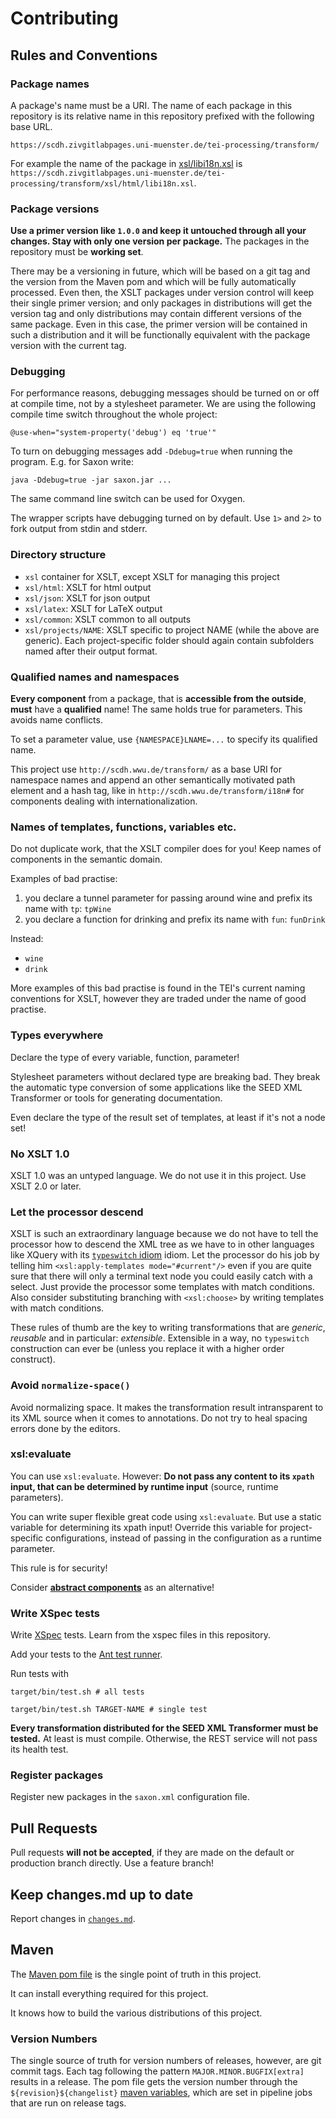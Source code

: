 # Contributing

## Rules and Conventions

### Package names

A package's name must be a URI. The name of each package in this
repository is its relative name in this repository prefixed with the
following base URL.

```
https://scdh.zivgitlabpages.uni-muenster.de/tei-processing/transform/
```

For example the name of the package in
[xsl/libi18n.xsl](xsl/html/libi18n.xsl) is
`https://scdh.zivgitlabpages.uni-muenster.de/tei-processing/transform/xsl/html/libi18n.xsl`.

### Package versions

**Use a primer version like `1.0.0` and keep it untouched through all
your changes. Stay with only one version per package.** The packages
in the repository must be **working set**.

There may be a versioning in future, which will be based on a git tag
and the version from the Maven pom and which will be fully
automatically processed. Even then, the XSLT packages under version
control will keep their single primer version; and only packages in
distributions will get the version tag and only distributions may
contain different versions of the same package. Even in this case, the
primer version will be contained in such a distribution and it will be
functionally equivalent with the package version with the current tag.


### Debugging

For performance reasons, debugging messages should be turned on or off
at compile time, not by a stylesheet parameter. We are using the
following compile time switch throughout the whole project:

```
@use-when="system-property('debug') eq 'true'"
```

To turn on debugging messages add `-Ddebug=true` when running the
program. E.g. for Saxon write:

```{shell}
java -Ddebug=true -jar saxon.jar ...
```
The same command line switch can be used for Oxygen.

The wrapper scripts have debugging turned on by default. Use `1>` and
`2>` to fork output from stdin and stderr.

### Directory structure

- `xsl` container for XSLT, except XSLT for managing this project
- `xsl/html`: XSLT for html output
- `xsl/json`: XSLT for json output
- `xsl/latex`: XSLT for LaTeX output
- `xsl/common`: XSLT common to all outputs
- `xsl/projects/NAME`: XSLT specific to project NAME (while the above
  are generic). Each project-specific folder should again contain
  subfolders named after their output format.

### Qualified names and namespaces

**Every component** from a package, that is **accessible from the outside**,
**must** have a **qualified** name! The same holds true for
parameters. This avoids name conflicts.

To set a parameter value, use `{NAMESPACE}LNAME=...` to specify its
qualified name.

This project use `http://scdh.wwu.de/transform/` as a base URI for
namespace names and append an other semantically motivated path
element and a hash tag, like in `http://scdh.wwu.de/transform/i18n#`
for components dealing with internationalization.

### Names of templates, functions, variables etc.

Do not duplicate work, that the XSLT compiler does for you! Keep names
of components in the semantic domain.

Examples of bad practise:

1. you declare a tunnel parameter for passing around wine and prefix its name with `tp`: `tpWine`
2. you declare a function for drinking and prefix its name with `fun`: `funDrink`


Instead:

- `wine`
- `drink`

More examples of this bad practise is found in the TEI's current
naming conventions for XSLT, however they are traded under the name of
good practise.

### Types everywhere

Declare the type of every variable, function, parameter!

Stylesheet parameters without declared type are breaking bad. They
break the automatic type conversion of some applications like the SEED
XML Transformer or tools for generating documentation.

Even declare the type of the result set of templates, at least if it's
not a node set!

### No XSLT 1.0

XSLT 1.0 was an untyped language. We do not use it in this
project. Use XSLT 2.0 or later.

### Let the processor descend

XSLT is such an extraordinary language because we do not have to tell
the processor how to descend the XML tree as we have to in other
languages like XQuery with its [`typeswitch`
idiom](https://en.wikibooks.org/wiki/XQuery/Typeswitch_Transformations)
idiom. Let the processor do his job by telling him
`<xsl:apply-templates mode="#current"/>` even if you are quite sure
that there will only a terminal text node you could easily catch with
a select. Just provide the processor some templates with match
conditions.  Also consider substituting branching with `<xsl:choose>`
by writing templates with match conditions.

These rules of thumb are the key to writing transformations that are
*generic*, *reusable* and in particular: *extensible*. Extensible in a
way, no `typeswitch` construction can ever be (unless you replace it
with a higher order construct).

### Avoid `normalize-space()`

Avoid normalizing space. It makes the transformation result
intransparent to its XML source when it comes to annotations. Do not
try to heal spacing errors done by the editors.

### xsl:evaluate

You can use `xsl:evaluate`. However: **Do not pass any content to its
`xpath` input, that can be determined by runtime input** (source,
runtime parameters).

You can write super flexible great code using `xsl:evaluate`. But use
a static variable for determining its xpath input! Override this
variable for project-specific configurations, instead of passing in the
configuration as a runtime parameter.

This rule is for security!

Consider [**abstract
components**](https://www.w3.org/TR/xslt-30/#dt-visibility) as an
alternative!

### Write XSpec tests

Write [XSpec](https://github.com/xspec/xspec/wiki) tests. Learn from
the xspec files in this repository.

Add your tests to the [Ant test runner](build.xml).

Run tests with

```
target/bin/test.sh # all tests
```

```
target/bin/test.sh TARGET-NAME # single test
```

**Every transformation distributed for the SEED XML Transformer must
be tested.** At least is must compile. Otherwise, the REST service
will not pass its health test.


### Register packages

Register new packages in the `saxon.xml` configuration file.



## Pull Requests

Pull requests **will not be accepted**, if they are made on the
default or production branch directly. Use a feature branch!

## Keep changes.md up to date

Report changes in [`changes.md`](changes.md).

## Maven

The [Maven pom file](pom.xml) is the single point of truth in this
project.

It can install everything required for this project.

It knows how to build the various distributions of this project.

### Version Numbers

The single source of truth for version numbers of releases, however,
are git commit tags. Each tag following the pattern
`MAJOR.MINOR.BUGFIX[extra]` results in a release. The pom file gets
the version number through the `${revision}${changelist}` [maven
variables](https://maven.apache.org/maven-ci-friendly.html), which are
set in pipeline jobs that are run on release tags.
